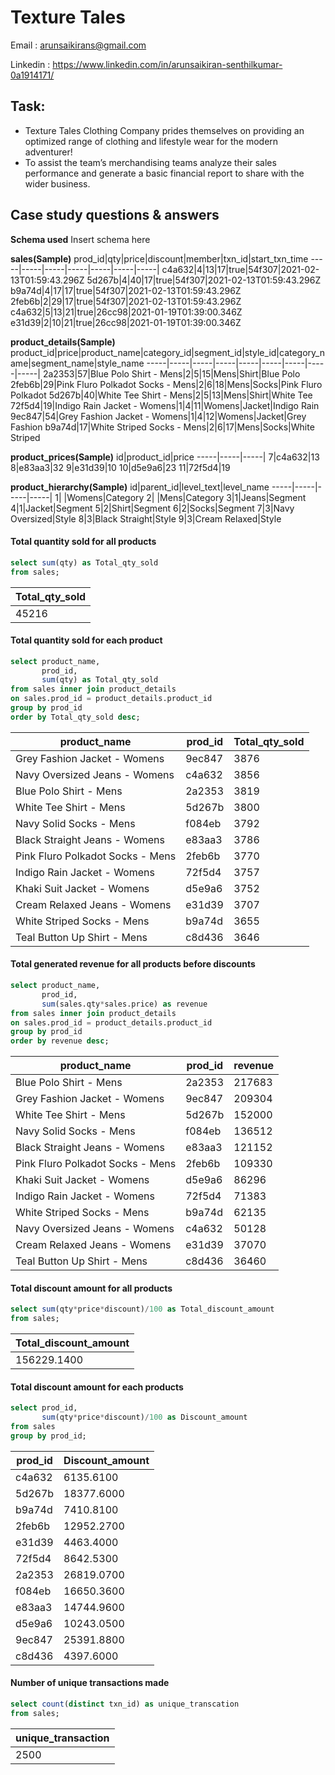 # Texture Tales #
Email : arunsaikirans@gmail.com

Linkedin : https://www.linkedin.com/in/arunsaikiran-senthilkumar-0a1914171/

## Task: ##

  * Texture Tales Clothing Company prides themselves on providing an optimized range of clothing and lifestyle wear for the modern adventurer!
  * To assist the team’s merchandising teams analyze their sales performance and generate a basic financial report to share with the wider business.
  
  
## Case study questions & answers ##
**Schema used**
Insert schema here





**sales(Sample)**
prod_id|qty|price|discount|member|txn_id|start_txn_time
-----|-----|-----|-----|-----|-----|-----|
c4a632|4|13|17|true|54f307|2021-02-13T01:59:43.296Z
5d267b|4|40|17|true|54f307|2021-02-13T01:59:43.296Z
b9a74d|4|17|17|true|54f307|2021-02-13T01:59:43.296Z
2feb6b|2|29|17|true|54f307|2021-02-13T01:59:43.296Z
c4a632|5|13|21|true|26cc98|2021-01-19T01:39:00.346Z
e31d39|2|10|21|true|26cc98|2021-01-19T01:39:00.346Z

**product_details(Sample)**
product_id|price|product_name|category_id|segment_id|style_id|category_name|segment_name|style_name
-----|-----|-----|-----|-----|-----|-----|-----|-----|
2a2353|57|Blue Polo Shirt - Mens|2|5|15|Mens|Shirt|Blue Polo
2feb6b|29|Pink Fluro Polkadot Socks - Mens|2|6|18|Mens|Socks|Pink Fluro Polkadot
5d267b|40|White Tee Shirt - Mens|2|5|13|Mens|Shirt|White Tee
72f5d4|19|Indigo Rain Jacket - Womens|1|4|11|Womens|Jacket|Indigo Rain
9ec847|54|Grey Fashion Jacket - Womens|1|4|12|Womens|Jacket|Grey Fashion
b9a74d|17|White Striped Socks - Mens|2|6|17|Mens|Socks|White Striped

**product_prices(Sample)**
id|product_id|price
-----|-----|-----|
7|c4a632|13
8|e83aa3|32
9|e31d39|10
10|d5e9a6|23
11|72f5d4|19

**product_hierarchy(Sample)**
id|parent_id|level_text|level_name
-----|-----|-----|-----|
1| |Womens|Category
2| |Mens|Category
3|1|Jeans|Segment
4|1|Jacket|Segment
5|2|Shirt|Segment
6|2|Socks|Segment
7|3|Navy Oversized|Style
8|3|Black Straight|Style
9|3|Cream Relaxed|Style


#### Total quantity sold for all products
````sql
select sum(qty) as Total_qty_sold
from sales;
````
Total_qty_sold|
---|
45216|

#### Total quantity sold for each product
````sql
select product_name,
       prod_id,
       sum(qty) as Total_qty_sold
from sales inner join product_details
on sales.prod_id = product_details.product_id
group by prod_id
order by Total_qty_sold desc;
````
product_name|prod_id|Total_qty_sold
---|---|---|
Grey Fashion Jacket - Womens|9ec847|3876
Navy Oversized Jeans - Womens|c4a632|3856
Blue Polo Shirt - Mens|2a2353|3819
White Tee Shirt - Mens|5d267b|3800
Navy Solid Socks - Mens|f084eb|3792
Black Straight Jeans - Womens|e83aa3|3786
Pink Fluro Polkadot Socks - Mens|2feb6b|3770
Indigo Rain Jacket - Womens|72f5d4|3757
Khaki Suit Jacket - Womens|d5e9a6|3752
Cream Relaxed Jeans - Womens|e31d39|3707
White Striped Socks - Mens|b9a74d|3655
Teal Button Up Shirt - Mens|c8d436|3646

#### Total generated revenue for all products before discounts
````sql
select product_name,
       prod_id,
       sum(sales.qty*sales.price) as revenue
from sales inner join product_details
on sales.prod_id = product_details.product_id
group by prod_id
order by revenue desc;
````
product_name|prod_id|revenue
---|---|---|
Blue Polo Shirt - Mens|2a2353|217683
Grey Fashion Jacket - Womens|9ec847|209304
White Tee Shirt - Mens|5d267b|152000
Navy Solid Socks - Mens|f084eb|136512
Black Straight Jeans - Womens|e83aa3|121152
Pink Fluro Polkadot Socks - Mens|2feb6b|109330
Khaki Suit Jacket - Womens|d5e9a6|86296
Indigo Rain Jacket - Womens|72f5d4|71383
White Striped Socks - Mens|b9a74d|62135
Navy Oversized Jeans - Womens|c4a632|50128
Cream Relaxed Jeans - Womens|e31d39|37070
Teal Button Up Shirt - Mens|c8d436|36460

#### Total discount amount for all products
````sql
select sum(qty*price*discount)/100 as Total_discount_amount
from sales;
````
Total_discount_amount|
-|
156229.1400|

#### Total discount amount for each products
````sql
select prod_id,
       sum(qty*price*discount)/100 as Discount_amount
from sales
group by prod_id;
````
prod_id|Discount_amount
-|-
c4a632|6135.6100
5d267b|18377.6000
b9a74d|7410.8100
2feb6b|12952.2700
e31d39|4463.4000
72f5d4|8642.5300
2a2353|26819.0700
f084eb|16650.3600
e83aa3|14744.9600
d5e9a6|10243.0500
9ec847|25391.8800
c8d436|4397.6000

#### Number of unique transactions made
````sql
select count(distinct txn_id) as unique_transcation
from sales;
````
unique_transaction|
-|
2500|
